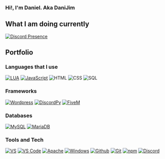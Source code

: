 ### Hi!, I'm Daniel. Aka DaniJim

## What I am doing currently

[![Discord Presence](https://lanyard.cnrad.dev/api/610193877391114242)](https://discord.com/users/610193877391114242)

## Portfolio

### Languages that I use
[![LUA](https://img.shields.io/badge/-LUA-141414?style=flat&logo=lua)](https://www.lua.org/)
[![JavaScript](https://img.shields.io/badge/-JavaScript-141414?style=flat&logo=javascript)](https://www.javascript.com/)
![HTML](https://img.shields.io/badge/-HTML-141414?style=flat&logo=html5)
![CSS](https://img.shields.io/badge/-CSS-141414?style=flat&logo=css3)
![SQL](https://img.shields.io/badge/-SQL-141414?style=flat&logo=mysql&logoColor=FFFFFF)


### Frameworks
[![Wordpress](https://img.shields.io/badge/-Wordpress-141414?style=flat&logo=wordpress)](https://wordpress.com)
[![DiscordPy](https://img.shields.io/badge/-DiscordPY-141414?style=flat&logo=Python)](https://discord.com)
[![FiveM](https://img.shields.io/badge/-FiveM-141414?style=flat&logo=FiveM)](https://github.com/citizenfx/fivem)


### Databases
[![MySQL](https://img.shields.io/badge/-MySQL-141414?style=flat&logo=mysql&logoColor=FFFFFF)](https://www.mysql.com/)
[![MariaDB](https://img.shields.io/badge/-MariaDB-141414?style=flat&logo=mariadb&logoColor=FFFFFF)](https://mariadb.org/)


### Tools and Tech
[![VS](https://img.shields.io/badge/-Visual%20Studio-141414?style=flat&logo=visual-studio-code&logoColor=7303fc)](https://visualstudio.microsoft.com/es/)
[![VS Code](https://img.shields.io/badge/-Visual%20Studio%20Code-141414?style=flat&logo=visual-studio-code&logoColor=007ACC)](https://code.visualstudio.com/)
[![Apache](https://img.shields.io/badge/-Apache-141414?style=flat&logo=apache)](https://apache.org/)
[![Windows](https://img.shields.io/badge/-Windows-141414?style=flat&logo=windows)](https://www.microsoft.com/en-us/windows/)
[![Github](https://img.shields.io/badge/-Github-141414?style=flat&logo=github)](https://github.com)
[![Git](https://img.shields.io/badge/-Git-141414?style=flat&logo=git)](https://git-scm.com/)
[![npm](https://img.shields.io/badge/-npm-141414?style=flat&logo=npm)](https://www.npmjs.com/)
[![Discord](https://img.shields.io/badge/-Discord-141414?style=flat&logo=discord&logoColor=white)](https://discord.com)
